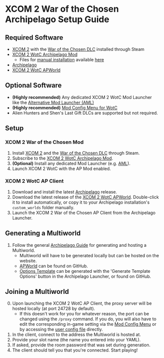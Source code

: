 # XCOM 2 War of the Chosen Archipelago Setup Guide

## Required Software

- [XCOM 2](https://store.steampowered.com/app/268500/XCOM_2/) with the [War of the Chosen DLC](https://store.steampowered.com/app/593380/XCOM_2_War_of_the_Chosen/) installed through Steam
- [XCOM 2 WotC Archipelago Mod](https://steamcommunity.com/sharedfiles/filedetails/?id=3281191663)
    - Files for [manual installation](https://github.com/MaxReinstadler/X2WOTCArchipelago/blob/main/worlds/x2wotc/docs/mod_manual_installation.md) available [here](https://github.com/MaxReinstadler/WOTCArchipelago/releases)
- [Archipelago](https://github.com/ArchipelagoMW/Archipelago/releases)
- [XCOM 2 WotC APWorld](https://github.com/MaxReinstadler/X2WOTCArchipelago/releases)

## Optional Software

- **(Highly recommended)** Any dedicated XCOM 2 WotC Mod Launcher like the [Alternative Mod Launcher (AML)](https://github.com/X2CommunityCore/xcom2-launcher)
- **(Highly recommended)** [Mod Config Menu for WotC](https://steamcommunity.com/sharedfiles/filedetails/?id=667104300)
- Alien Hunters and Shen's Last Gift DLCs are supported but not required.

## Setup

### XCOM 2 War of the Chosen Mod

1. Install [XCOM 2](https://store.steampowered.com/app/268500/XCOM_2/) and the [War of the Chosen DLC](https://store.steampowered.com/app/593380/XCOM_2_War_of_the_Chosen/) through Steam.
2. Subscribe to the [XCOM 2 WotC Archipelago Mod](https://steamcommunity.com/sharedfiles/filedetails/?id=3281191663).
3. **(Optional)** Install any dedicated Mod Launcher (e.g. [AML](https://github.com/X2CommunityCore/xcom2-launcher)).
4. Launch XCOM 2 WotC with the AP Mod enabled.

### XCOM 2 WotC AP Client

1. Download and install the latest [Archipelago](https://github.com/ArchipelagoMW/Archipelago/releases) release.
2. Download the latest release of the [XCOM 2 WotC APWorld](https://github.com/MaxReinstadler/X2WOTCArchipelago/releases). Double-click it to install automatically, or copy it to your Archipelago installation's `custom_worlds` folder manually.
2. Launch the XCOM 2 War of the Chosen AP Client from the Archipelago Launcher.

## Generating a Multiworld

1. Follow the general [Archipelago Guide](https://archipelago.gg/tutorial/Archipelago/setup/en) for generating and hosting a Multiworld.
    - Multiworld will have to be generated locally but can be hosted on the website.
    - [APWorld](https://github.com/MaxReinstadler/X2WOTCArchipelago/releases) can be found on GitHub.
    - [Options Template](https://github.com/MaxReinstadler/X2WOTCArchipelago/releases) can be generated with the 'Generate Template Options' button in the Archipelago Launcher, or found on GitHub.

## Joining a Multiworld

0. Upon launching the XCOM 2 WotC AP Client, the proxy server will be hosted locally (at port 24728 by default).
    - If this doesn't work for you for whatever reason, the port can be changed using the `/proxy` command. If you do, you will also have to edit the corresponding in-game setting via the [Mod Config Menu](https://steamcommunity.com/sharedfiles/filedetails/?id=667104300) or by accessing the [user config file](https://www.reddit.com/r/xcom2mods/wiki/wotc_modding/folder_paths/#wiki_user_config) directly.
1. In the client, connect to the address the Multiworld is hosted at.
2. Provide your slot name (the name you entered into your YAML).
3. If asked, provide the room password that was set during generation.
4. The client should tell you that you're connected. Start playing!

